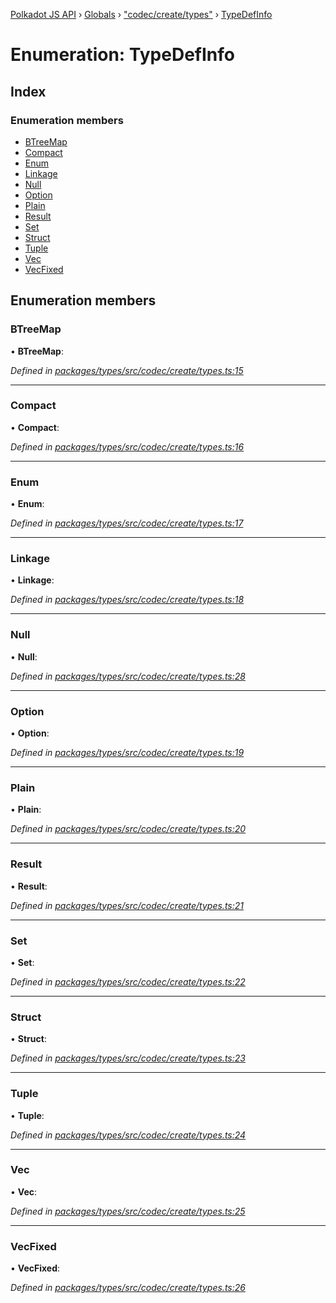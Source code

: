 [Polkadot JS API](../README.md) › [Globals](../globals.md) › ["codec/create/types"](../modules/_codec_create_types_.md) › [TypeDefInfo](_codec_create_types_.typedefinfo.md)

# Enumeration: TypeDefInfo

## Index

### Enumeration members

* [BTreeMap](_codec_create_types_.typedefinfo.md#btreemap)
* [Compact](_codec_create_types_.typedefinfo.md#compact)
* [Enum](_codec_create_types_.typedefinfo.md#enum)
* [Linkage](_codec_create_types_.typedefinfo.md#linkage)
* [Null](_codec_create_types_.typedefinfo.md#null)
* [Option](_codec_create_types_.typedefinfo.md#option)
* [Plain](_codec_create_types_.typedefinfo.md#plain)
* [Result](_codec_create_types_.typedefinfo.md#result)
* [Set](_codec_create_types_.typedefinfo.md#set)
* [Struct](_codec_create_types_.typedefinfo.md#struct)
* [Tuple](_codec_create_types_.typedefinfo.md#tuple)
* [Vec](_codec_create_types_.typedefinfo.md#vec)
* [VecFixed](_codec_create_types_.typedefinfo.md#vecfixed)

## Enumeration members

###  BTreeMap

• **BTreeMap**:

*Defined in [packages/types/src/codec/create/types.ts:15](https://github.com/polkadot-js/api/blob/f02613754/packages/types/src/codec/create/types.ts#L15)*

___

###  Compact

• **Compact**:

*Defined in [packages/types/src/codec/create/types.ts:16](https://github.com/polkadot-js/api/blob/f02613754/packages/types/src/codec/create/types.ts#L16)*

___

###  Enum

• **Enum**:

*Defined in [packages/types/src/codec/create/types.ts:17](https://github.com/polkadot-js/api/blob/f02613754/packages/types/src/codec/create/types.ts#L17)*

___

###  Linkage

• **Linkage**:

*Defined in [packages/types/src/codec/create/types.ts:18](https://github.com/polkadot-js/api/blob/f02613754/packages/types/src/codec/create/types.ts#L18)*

___

###  Null

• **Null**:

*Defined in [packages/types/src/codec/create/types.ts:28](https://github.com/polkadot-js/api/blob/f02613754/packages/types/src/codec/create/types.ts#L28)*

___

###  Option

• **Option**:

*Defined in [packages/types/src/codec/create/types.ts:19](https://github.com/polkadot-js/api/blob/f02613754/packages/types/src/codec/create/types.ts#L19)*

___

###  Plain

• **Plain**:

*Defined in [packages/types/src/codec/create/types.ts:20](https://github.com/polkadot-js/api/blob/f02613754/packages/types/src/codec/create/types.ts#L20)*

___

###  Result

• **Result**:

*Defined in [packages/types/src/codec/create/types.ts:21](https://github.com/polkadot-js/api/blob/f02613754/packages/types/src/codec/create/types.ts#L21)*

___

###  Set

• **Set**:

*Defined in [packages/types/src/codec/create/types.ts:22](https://github.com/polkadot-js/api/blob/f02613754/packages/types/src/codec/create/types.ts#L22)*

___

###  Struct

• **Struct**:

*Defined in [packages/types/src/codec/create/types.ts:23](https://github.com/polkadot-js/api/blob/f02613754/packages/types/src/codec/create/types.ts#L23)*

___

###  Tuple

• **Tuple**:

*Defined in [packages/types/src/codec/create/types.ts:24](https://github.com/polkadot-js/api/blob/f02613754/packages/types/src/codec/create/types.ts#L24)*

___

###  Vec

• **Vec**:

*Defined in [packages/types/src/codec/create/types.ts:25](https://github.com/polkadot-js/api/blob/f02613754/packages/types/src/codec/create/types.ts#L25)*

___

###  VecFixed

• **VecFixed**:

*Defined in [packages/types/src/codec/create/types.ts:26](https://github.com/polkadot-js/api/blob/f02613754/packages/types/src/codec/create/types.ts#L26)*
